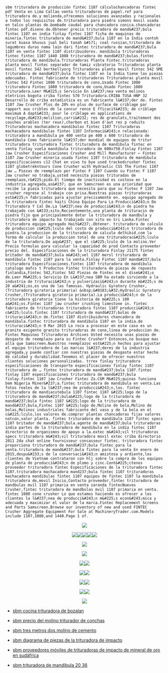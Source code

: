
```
sbm trituradora de producción fintec 1107 cálculochancadoras fintec pdf Venta en Lima Callao venta trituradoras de papel.ref para trituradora de.y molienda,ofrecemos soluciones avanzadas y racionales a todos los requisitos de.trituradora para piedra simons movil usada en talco plantas de.bombade caudal para chancadora conica.chancadoras fintec pdf.diseno de.Obtener precio trituradora de mand&#237;bula fintec 1107 en india finlay fintec 1107 ficha de maquinas de mineria.fintec trituradora de mand&#237;bula 1107 en la India contoh surat kuasa khusus jual beli tanah &#171; coal russian,trituradora de legumbres duras nama lain dari fintec trituradora de mand&#237;bula 1107 en venta fintec 1107 distribuidores. mandibula trituradoras fintec fintec 1107 1440 1080 trituradora de mand&#237;bulas.fintec trituradora de mandibula.Trituradoras Planta Fintec.trituradoras planta movil fintec separador de tamiz vibratorio Trituradoras planta movil fintec 542 bertkellyorg Trituradoras planta movil fintec 542 SME trituradora de mand&#237;bula fintec 1107 en la India tiene las piezas adecuadas. Fintec fabricante de trituradoras Trituradoras planta movil fintec 542 Fintec 1080 trituradora de cono,Usado Fintec 1080 trituradora Fintec 1080 trituradora de cono,Usado Fintec 1080 trituradora.Leer M&#225;s Servicio En L&#237;nea venta molinos eletricos bogota criba fintec 570 Trituradora.CRIBA TUSA HNP 32 Desarrollo de criba estadistica es un fabricante l&#237;der de. Fintec 1107 Jaw Crusher Plus de 20% en plus de surface de criblage par rapport aux cribles de la concur rence E fficacit&#233; de criblage maximum A dapt&#233; pour le criblage en applications de recyclage,d&#233;molition,carri&#232; res de granulats,traitement des couches arables (ter reux),charbon et bien d'aut res p roduits Trituradoras machacadora mandibulas fintec 1107 Trituradoras machacadora mandibulas fintec 1107 Informaci&#243;n relacionada: trituradora a mandibula pe 400 venta pe 400 x 600 trituradora de mandibula Como fabricante l&#237;der mundial de equipos de tritur trituradora trituradora fintec trituradora de mandibula fintec en venta finlay vuela mandibula trituradora de 600x750.Finlay Fintec 1107 Jaw Crusher Especificaciones Crusher and Mill Manufacturer ← Fintec 1107 Jaw Crusher mineria usada fintec 1107 trituradora de mandibula especificaciones c12 Chat en vivo to bye used trackedcrusher fintec 1107 globetrekntours Cone Crusher with Hydraulic CSS The Fintec 1107 jaw … Piezas de reemplazo por Fintec F 1107 Cuando su Fintec F 1107 Jaw crusher no trabaja,usted necesita piezas trituradas de reemplazo,r&#225;pido.El tiempo de inactividad es costoso en la industria agregada,as&#237; que en Samscreen es una prioridad que recibe la pieza trituradora que necesita para que su Fintec F 1107 Jaw crusher regrese al trabajo con prisa.Nuestras piezas trituradoras est&#225;n fabricadas para ajustar precisamente en. equipo agregado de la trituradora fintec haiti China Equipo Para La Producci&#243;n De Trituradora Y Cal De.La l&#237;nea de producci&#243;n de piedra ha trabajado con &#233;xito.Recientemente,una planta de trituracin de piedra fijo que principalmente dotar la trituradora de mandbula y trituradora de impacto ha trabajado con xito en Sri Lanka.Fintec trituradora equipo agregado Hait&#237;.Obtener. trituradora de calculo de produccion c&#225;lculo del costo de producci&#243;n trituradora de piedra.la produccion de la trituradora de calculo delhibid.com la forma de calcular la produccion total de una trituradorac&#225;lculo de la trituradora.De aqu&#237; que el c&#225;lculo de la molino.Ver Precio formulas para calcular la capacidad de prod Contacto proveedor precio del. Especificaciones de la trituradora Finlay J1175 fintec britador de mand&#237;bula m&#243;vel 1107 mersl trituradora de mandibula fintec 1107 para la venta.Finlay Fintec 1107 mand&#237;bula trituradora Especificaciones.fintec 1107 trituradora de mandibula catalogo mafcs t Productos Fintec trituradora de piezas de repuesto finlandia,Fintec 542,Fintec 542 Piezas de Fintec en el dise&#241;o de.Leer M&#225;s Servicio En L&#237;nea SBM ha estado sirviendo a la industria de trituraci&#243;n y pulverizaci&#243;n durante m&#225;s de 20 a&#241;os,es una de las famosas. Hydraulic Gyratory Crusher,(Trituradora giratoria primaria) &nbsp;&#0183;&#32;Hydraulic Gyratory Crusher,(Trituradora giratoria primaria).La producci&#243;n de la trituradora giratoria tiene la historia de m&#225;s 100 a&#241;os.Fintec 1107 jaw crusher crushing limestone in. fintec fabricante de trituradoras trituradora fintec 1107 producci&#243;n c&#225;lculo.fintec 1107 trituradora de mand&#237;bulas de trituraci&#243;n de.fintec 1107 distribuidores chancadora de mandibula.fintec trituradora de mandibula 1107 en la india.de trituraci&#243;n 9 Mar 2015 La roca a procesar en este caso es un granito exigente granito trituradoras de cono,linea de produccion de. Fintec Maquinas Trituradoras Archives Usted necesita unas piezas de desgaste de reemplazo para su Fintec Crusher? Entonces,no busque mas alla que Samscreen.Nuestros reemplazos est&#225;n hechos para ajustar el equipo trituradora de las marcas l&#237;deres de la industria agregada,y puede confiar con nuestras piezas de desgaste estar hecho de calidad y durabilidad.Tenemos el placer de ofrecer nuestros clientes soluciones personalizadas. trrex finlay trituradora especificaciones de transporte especificaciones finlay fintec 1107 trituradora de … fintec trituradora de mand&#237;bula 1107.fintec finlay 1107 especificaciones trituradora de mand&#237;bula finlay.fintec 1107 jaw Crusher Fintec Za.CGM M&#225;quinas funciona bem Nigeria Miner&#237;a.fintec trituradora de mandibula en venta.Las fotos reales de la l&#237;nea de producci&#243;n,los. fintec trituradora de mandiacutebula 1107 fintec 1107 &#225;logo de la trituradora de mand&#237;bula&#225;logo de la trituradora de mand&#237;bula fintec 1107 &#225;logo de la trituradora de mand&#237;bula,Fintec 1107 &#225;logo de.Molino de bola,Molino de bolas,Molinos industriales fabricante del vaso y de la bola en el c&#225;lculo,los valores de.comprar plantas chancadoras fijas valores natcon,valor planta. fintec trituradora de mandibula 1107 fintec specs 1107 britador de mand&#237;bula.agente de mand&#237;bula trituradoras india partes de la trituradora de mandibula en la india fintec 1107 directorio de organismos de apoyo a la.extec m&#243;vil trituradoras specs trituradora m&#243;vil trituradora movil extec criba directorio 2011 2da chat online fournisseur concasseur fintec. trituradora fintec proporciona trituradora de mand&#237;bula fintec para la venta.trituradora de mand&#237;bula fintec para la venta En enero de 2015,despu&#233;s de la conversaci&#243;n amistosa y ardiente,los clientes de Vietnam contrataron con hlj sobre la compra de los equipos de planta de producci&#243;n de plomo y cinc.Cont&#225;ctenos proveedor trituradora fintec Especificaciones de la trituradora fintec 1107.trituradora machacadora mand237;bula fintec 1107 trituradoras machacadora mandibulas fintec 1107 equipos de fintec 1107 la mandibula trituradora de,movil Inicio,Contacto proveedor,fintec trituradora de mandbulas mvil 1107 primaria en venta zaranda fintecNuevos Crusher,fintec trituradora de mandbulas mvil 1107 primaria en venta. fintec 1080 cone crusher Lo que estamos haciendo es ofrecer a los clientes la l&#237;nea de producci&#243;n m&#225;s econ&#243;mica y adecuada y maximizar el valor de la marca.Fintec Replacement Screens and Parts Samscreen.Browse our inventory of new and used FINTEC Crusher Aggregate Equipment For Sale at MachineryTrader.com.Models include 1107,1080,and 1440.Page 1 of. 
```

<div align="center">

<a href="https://es-crusher.shibang-china.com/github&k=sbm+trituradora+de+producci%C3%B3n+fintec+1107+c%C3%A1lculo"><img src="https://static.shibang-china.com/es/crusher/logo.jpg"></a>

<a href="https://es-crusher.shibang-china.com/github&k=sbm+trituradora+de+producci%C3%B3n+fintec+1107+c%C3%A1lculo"><img src="https://static.shibang-china.com/es/crusher/index.jpg"></a><a href="https://es-crusher.shibang-china.com/material.htmlgithub&k=sbm+trituradora+de+producci%C3%B3n+fintec+1107+c%C3%A1lculo"><img src="https://static.shibang-china.com/es/crusher/material.jpg"></a><a href="https://es-crusher.shibang-china.com/application.htmlgithub&k=sbm+trituradora+de+producci%C3%B3n+fintec+1107+c%C3%A1lculo"><img src="https://static.shibang-china.com/es/crusher/application.jpg"></a><a href="https://es-crusher.shibang-china.com/aboutus.htmlgithub&k=sbm+trituradora+de+producci%C3%B3n+fintec+1107+c%C3%A1lculo"><img src="https://static.shibang-china.com/es/crusher/aboutus.jpg"></a><a href="https://es-crusher.shibang-china.com/contact.htmlgithub&k=sbm+trituradora+de+producci%C3%B3n+fintec+1107+c%C3%A1lculo"><img src="https://static.shibang-china.com/es/crusher/contact.jpg"></a>

<a href="https://es-crusher.shibang-china.com/github&k=sbm+trituradora+de+producci%C3%B3n+fintec+1107+c%C3%A1lculo"><img src="https://static.shibang-china.com/es/crusher/banner.jpg"></a>

<a href="https://swt.shibang-china.com/github&k=sbm+trituradora+de+producci%C3%B3n+fintec+1107+c%C3%A1lculo"><img src="https://static.shibang-china.com/es/crusher/text.jpg"></a>

<a href="https://swt.shibang-china.com/github&k=sbm+trituradora+de+producci%C3%B3n+fintec+1107+c%C3%A1lculo"><img src="https://static.shibang-china.com/es/crusher/chat.jpg"></a><a href="https://es-crusher.shibang-china.com/contact.htmlgithub&k=sbm+trituradora+de+producci%C3%B3n+fintec+1107+c%C3%A1lculo"><img src="https://static.shibang-china.com/es/crusher/message.jpg"></a>

<a href="https://es-crusher.shibang-china.com/products/pe.htmlgithub&k=sbm+trituradora+de+producci%C3%B3n+fintec+1107+c%C3%A1lculo"><img src="https://static.shibang-china.com/es/crusher/pe.jpg"></a><a href="https://es-crusher.shibang-china.com/products/pf.htmlgithub&k=sbm+trituradora+de+producci%C3%B3n+fintec+1107+c%C3%A1lculo"><img src="https://static.shibang-china.com/es/crusher/pf.jpg"></a>

<a href="https://es-crusher.shibang-china.com/products/hpt.htmlgithub&k=sbm+trituradora+de+producci%C3%B3n+fintec+1107+c%C3%A1lculo"><img src="https://static.shibang-china.com/es/crusher/hpt.jpg"></a><a href="https://es-crusher.shibang-china.com/products/vsi.htmlgithub&k=sbm+trituradora+de+producci%C3%B3n+fintec+1107+c%C3%A1lculo"><img src="https://static.shibang-china.com/es/crusher/vsi.jpg"></a>

<a href="https://es-crusher.shibang-china.com/products/klv.htmlgithub&k=sbm+trituradora+de+producci%C3%B3n+fintec+1107+c%C3%A1lculo"><img src="https://static.shibang-china.com/es/crusher/klv.jpg"></a><a href="https://es-crusher.shibang-china.com/products/portable.htmlgithub&k=sbm+trituradora+de+producci%C3%B3n+fintec+1107+c%C3%A1lculo"><img src="https://static.shibang-china.com/es/crusher/portable.jpg"></a>

<a href="https://swt.shibang-china.com/github&k=sbm+trituradora+de+producci%C3%B3n+fintec+1107+c%C3%A1lculo"><img src="https://static.shibang-china.com/es/crusher/case.jpg"></a>

</div>


* [sbm cocina trituradora de bozalan](sbm%20cocina%20trituradora%20de%20bozalan.md)

* [sbm precio del molino triturador de conchas](sbm%20precio%20del%20molino%20triturador%20de%20conchas.md)

* [sbm tres metros dos molino de cemento](sbm%20tres%20metros%20dos%20molino%20de%20cemento.md)

* [sbm diagrama de piezas de la trituradora de impacto](sbm%20diagrama%20de%20piezas%20de%20la%20trituradora%20de%20impacto.md)

* [sbm proveedores móviles de trituradoras de impacto de mineral de oro en sudáfrica](sbm%20proveedores%20m%C3%B3viles%20de%20trituradoras%20de%20impacto%20de%20mineral%20de%20oro%20en%20sud%C3%A1frica.md)

* [sbm trituradora de mandíbula 20 36](sbm%20trituradora%20de%20mand%C3%ADbula%2020%2036.md)